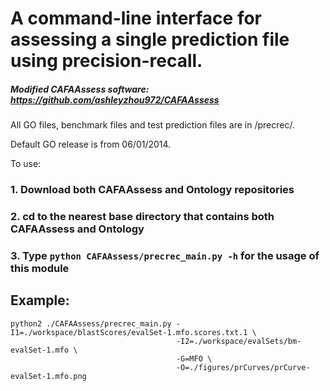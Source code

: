 
# A command-line interface for assessing a single prediction file using precision-recall.
##### Modified CAFAAssess software: https://github.com/ashleyzhou972/CAFAAssess

All GO files, benchmark files and test prediction files are in /precrec/. 

Default GO release is from 06/01/2014.

To use:

### 1. Download both CAFAAssess and Ontology repositories

### 2. cd to the nearest base directory that contains both CAFAAssess and Ontology

### 3. Type `python CAFAAssess/precrec_main.py -h` for the usage of this module

## Example:

```
python2 ./CAFAAssess/precrec_main.py -I1=./workspace/blastScores/evalSet-1.mfo.scores.txt.1 \
                                     -I2=./workspace/evalSets/bm-evalSet-1.mfo \
                                     -G=MFO \
                                     -O=./figures/prCurves/prCurve-evalSet-1.mfo.png
```
